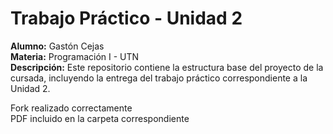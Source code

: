 # Trabajo Práctico - Unidad 2

**Alumno:** Gastón Cejas  
**Materia:** Programación I - UTN  
**Descripción:** Este repositorio contiene la estructura base del proyecto de la cursada, incluyendo la entrega del trabajo práctico correspondiente a la Unidad 2.

Fork realizado correctamente  
PDF incluido en la carpeta correspondiente  
